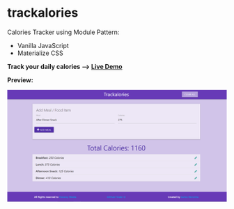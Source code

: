 # trackalories
Calories Tracker using Module Pattern:

- Vanilla JavaScript 
- Materialize CSS

**Track your daily calories --> [Live Demo](https://kubalino.github.io/trackalories/)** 

**Preview:**

![alt text](https://github.com/kubalino/trackalories/blob/master/resources/img_front.PNG?raw=true)
